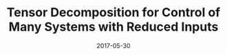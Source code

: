 ---
title: "Tensor Decomposition for Control of Many Systems with Reduced Inputs"
collection: publications
permalink: /publication/tensor_decomposition_for_ control_of_many_systems_with_reduced_inputs
date: 2017-05-30
venue: 'IEEE American Control Conference'
paperurl: 'https://ieeexplore.ieee.org/stamp/stamp.jsp?tp=&arnumber=7963128&tag=1'
link: 'https://ieeexplore.ieee.org/document/7963128'
citation: '<b>Q. Huang(B. Wingo )</b> and R. C. Winck, &quot;Tensor Decomposition for Control of Many Systems with Reduced Inputs.&quot; <i>IEEE American Control Conference</i>, May, 2017.'
---